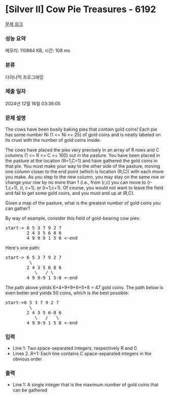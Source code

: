 # [Silver II] Cow Pie Treasures - 6192 

[문제 링크](https://www.acmicpc.net/problem/6192) 

### 성능 요약

메모리: 110884 KB, 시간: 108 ms

### 분류

다이나믹 프로그래밍

### 제출 일자

2024년 12월 16일 03:36:05

### 문제 설명

<p>The cows have been busily baking pies that contain gold coins! Each pie has some number Ni (1 <= Ni <= 25) of gold coins and is neatly labeled on its crust with the number of gold coins inside.</p>

<p>The cows have placed the pies very precisely in an array of R rows and C columns (1 <= R <= C <= 100) out in the pasture.  You have been placed in the pasture at the location (R=1,C=1) and have gathered the gold coins in that pie. You must make your way to the other side of the pasture, moving one column closer to the end point (which is location (R,C)) with each move you make. As you step to the new column, you may stay on the same row or change your row by no more than 1 (i.e., from (r,c) you can move to (r-1,c+1), (r, c+1), or (r+1,c+1).  Of course, you would not want to leave the field and fail to get some gold coins, and you must end up at (R,C).</p>

<p>Given a map of the pasture, what is the greatest number of gold coins you can gather?</p>

<p>By way of example, consider this field of gold-bearing cow pies:</p>

<pre>start-> 6 5 3 7 9 2 7
        2 4 3 5 6 8 6
        4 9 9 9 1 5 8 <-end</pre>

<p>Here's one path:</p>

<pre>start-> 6 5 3 7 9 2 7
         \
        2 4 3 5 6 8 6
           \   / \
        4 9 9-9 1 5-8 <-end</pre>

<p>The path above yields 6+4+9+9+6+5+8 = 47 gold coins. The path below is even better and yields 50 coins, which is the best possible:</p>

<pre>start->6 5 3 7 9 2 7
         \
        2 4 3 5 6-8 6
           \   /   \
        4 9 9-9 1 5 8 <-end</pre>

### 입력 

 <ul>
	<li>Line 1: Two space-separated integers, respectively R and C</li>
	<li>Lines 2..R+1: Each line contains C space-separated integers in the obvious order</li>
</ul>

<p> </p>

### 출력 

 <ul>
	<li>Line 1: A single integer that is the maximum number of gold coins that can be gathered</li>
</ul>

